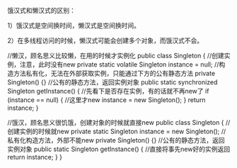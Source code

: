 饿汉式和懒汉式的区别：

1）饿汉式是空间换时间，懒汉式是空间换时间。

2）在多线程访问的时候，懒汉式可能会创建多个对象，而饿汉式不会。

//懒汉，顾名思义比较懒，在用的时候才实例化
public class Singleton {
    //创建实例，注意，此时没有new
    private static volatile Singleton instance = null;
    //构造方法私有化，无法在外部获取实例，只能通过下方的公有静态方法
    private Singleton() {}
    //公有的静态方法，返回实例对象
    public static synchronized Singleton getInstance() {
        //先看下是否存在实例，有的话就不再new了
        if (instance == null) {
            //这里才new
            instance = new Singleton();
        }
        return instance;
    }




//饿汉，顾名思义很饥饿，创建对象的时候就直接new
public class Singleton {
    //创建实例的时候就new
    private static Singleton instance = new Singleton();
    // 私有化构造方法，外部不能new
    private Singleton() {}
    //公有的静态方法，返回实例对象
    public static Singleton getInstance() {
        //直接将事先new好的实例返回
        return instance;
    }
}